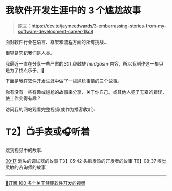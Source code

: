 # 我软件开发生涯中的 3 个尴尬故事

> 原文：<https://dev.to/jaymeedwards/3-embarrassing-stories-from-my-software-development-career-1kc8>

面对软件行业在语言、框架和流程方面的所有挑战...

很容易忘记我们是人类。

我最近一直在分享一些严肃的*301 级敏捷 nerdgasm* 内容，所以我制作这一集只是为了找点乐子。🤗

下面是我在软件开发生涯中做了一些尴尬事情的三个故事。

你有没有一些有趣或尴尬的故事来分享，关于你自己，或其他人犯了无辜的错误，使工作变得有趣？

访问我的网站观看完整视频(或作为播客收听):

# T2】📺手表或🎧听着

跳到视频中的故事:

[00:17](https://www.youtube.com/watch?v=0pLC2cNNVtM&t=17s) 消失的调试器的故事
T3】05:42 头脑发热的开发者的故事
T6】08:37 嗅觉灵敏的咨询师的故事

* * *

[🔔订阅 100 多个关于健康软件开发的视频](https://YouTube.com/c/JaymeEdwardsmedia?sub_confirmation=1)